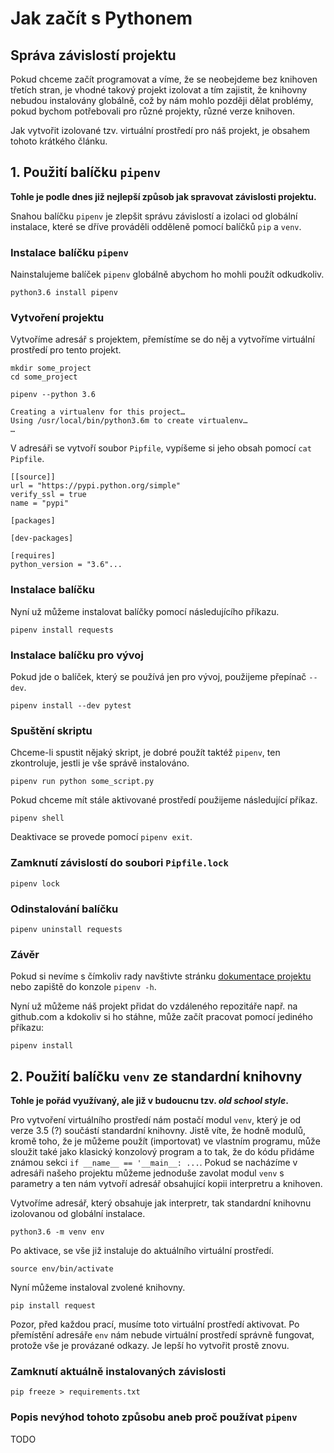 # Jak začít s Pythonem

## Správa závislostí projektu

Pokud chceme začít programovat a víme, že se neobejdeme bez knihoven třetích stran, je vhodné takový projekt izolovat a tím zajistit, že knihovny nebudou instalovány globálně, což by nám mohlo později dělat problémy, pokud bychom potřebovali pro různé projekty, různé verze knihoven. 

Jak vytvořit izolované tzv. virtuální prostředí pro náš projekt, je obsahem tohoto krátkého článku.

## 1. Použití balíčku `pipenv`

**Tohle je podle dnes již nejlepší způsob jak spravovat závislosti projektu.**

Snahou balíčku `pipenv` je zlepšit správu závislostí a izolaci od globální instalace, které se dříve prováděli odděleně pomocí balíčků `pip` a `venv`.

### Instalace balíčku `pipenv`

Nainstalujeme balíček `pipenv` globálně abychom ho mohli použít odkudkoliv.

    python3.6 install pipenv

### Vytvoření projektu

Vytvoříme adresář s projektem, přemístíme se do něj a vytvoříme virtuální prostředí pro tento projekt.
    
    mkdir some_project
    cd some_project

    pipenv --python 3.6 

    Creating a virtualenv for this project…
    Using /usr/local/bin/python3.6m to create virtualenv…
    …

V adresáři se vytvoří soubor `Pipfile`, vypíšeme si jeho obsah pomocí `cat Pipfile`.

    [[source]]
    url = "https://pypi.python.org/simple"
    verify_ssl = true
    name = "pypi"

    [packages]

    [dev-packages]

    [requires]
    python_version = "3.6"...

### Instalace balíčku 

Nyní už můžeme instalovat balíčky pomocí následujícího příkazu.

    pipenv install requests


### Instalace balíčku pro vývoj

Pokud jde o balíček, který se používá jen pro vývoj, použijeme přepínač `--dev`.

    pipenv install --dev pytest

### Spuštění skriptu

Chceme-li spustit nějaký skript, je dobré použít taktéž `pipenv`, ten zkontroluje, jestli je vše správě instalováno.

    pipenv run python some_script.py

Pokud chceme mít stále aktivované prostředí použijeme následující příkaz.

    pipenv shell

Deaktivace se provede pomocí `pipenv exit`.

### Zamknutí závislostí do soubori `Pipfile.lock`

    pipenv lock

### Odinstalování balíčku

    pipenv uninstall requests

### Závěr

Pokud si nevíme s čímkoliv rady navštivte stránku [dokumentace projektu](https://docs.pipenv.org/) nebo zapiště do konzole `pipenv -h`. 

Nyní už můžeme náš projekt přidat do vzdáleného repozitáře např. na github.com a kdokoliv si ho stáhne, může začít pracovat pomocí jediného příkazu:

    pipenv install


## 2. Použití balíčku `venv` ze standardní knihovny

**Tohle je pořád využívaný, ale již v budoucnu tzv. *old school style*.**

Pro vytvoření virtuálního prostředí nám postačí modul `venv`, který je od verze 3.5 (?) součástí standardní knihovny. Jistě víte, že hodně modulů, kromě toho, že je můžeme použít (importovat) ve vlastním programu, může sloužit také jako klasický konzolový program a to tak, že do kódu přidáme známou sekci `if __name__ == '__main__: ...`. Pokud se nacházíme v adresáři našeho projektu můžeme jednoduše zavolat modul `venv` s parametry a ten nám vytvoří adresář obsahující kopii interpretru a knihoven.


Vytvoříme adresář, který obsahuje jak interpretr, tak standardní knihovnu izolovanou od globální instalace.

    python3.6 -m venv env

Po aktivace, se vše již instaluje do aktuálního virtuální prostředí.

    source env/bin/activate

Nyní můžeme instaloval zvolené knihovny.

    pip install request

Pozor, před každou prací, musíme toto virtuální prostředí aktivovat. Po přemístění adresáře `env` nám nebude virtuální prostředí správně fungovat, protože vše je provázané odkazy. Je lepší ho vytvořit prostě znovu.

### Zamknutí aktuálně instalovaných závislosti

    pip freeze > requirements.txt

### Popis nevýhod tohoto způsobu aneb proč používat `pipenv`

TODO